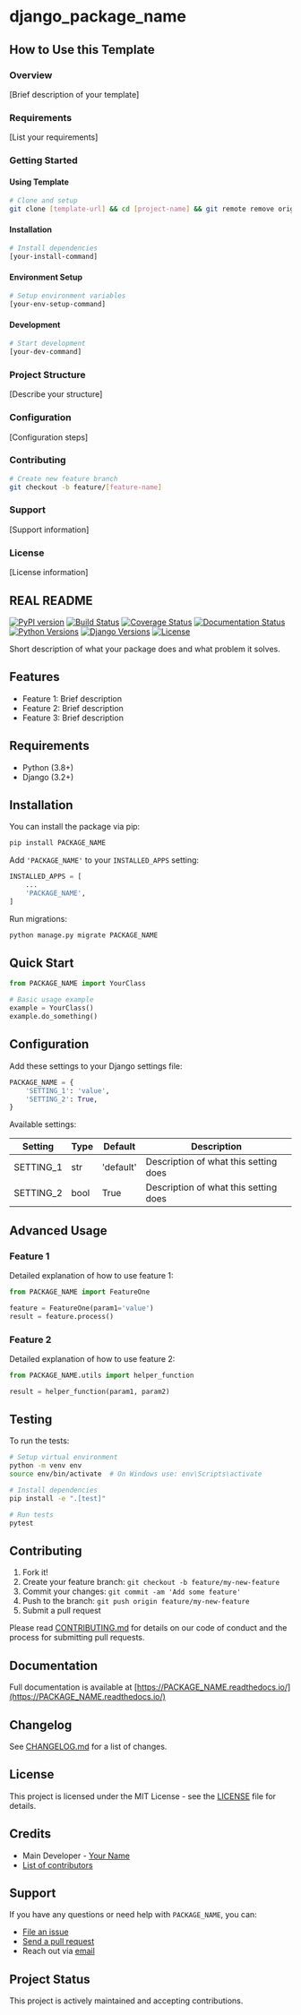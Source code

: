 # django_package_name

<!-- START HOW TO USE -->
## How to Use this Template

### Overview

[Brief description of your template]

### Requirements

[List your requirements]

### Getting Started

#### Using Template

```bash
# Clone and setup
git clone [template-url] && cd [project-name] && git remote remove origin
```

#### Installation

```bash
# Install dependencies
[your-install-command]
```

#### Environment Setup

```bash
# Setup environment variables
[your-env-setup-command]
```

#### Development

```bash
# Start development
[your-dev-command]
```

### Project Structure

[Describe your structure]

### Configuration

[Configuration steps]

### Contributing

```bash
# Create new feature branch
git checkout -b feature/[feature-name]
```

### Support

[Support information]

### License

[License information]

## REAL README

<!-- END HOW TO USE -->

[![PyPI version](https://badge.fury.io/py/PACKAGE_NAME.svg)](https://badge.fury.io/py/PACKAGE_NAME)
[![Build Status](https://travis-ci.org/USERNAME/PACKAGE_NAME.svg?branch=master)](https://travis-ci.org/USERNAME/PACKAGE_NAME)
[![Coverage Status](https://coveralls.io/repos/github/USERNAME/PACKAGE_NAME/badge.svg?branch=master)](https://coveralls.io/github/USERNAME/PACKAGE_NAME?branch=master)
[![Documentation Status](https://readthedocs.org/projects/PACKAGE_NAME/badge/?version=latest)](https://PACKAGE_NAME.readthedocs.io/en/latest/?badge=latest)
[![Python Versions](https://img.shields.io/pypi/pyversions/PACKAGE_NAME.svg)](https://pypi.org/project/PACKAGE_NAME/)
[![Django Versions](https://img.shields.io/pypi/djversions/PACKAGE_NAME.svg)](https://pypi.org/project/PACKAGE_NAME/)
[![License](https://img.shields.io/pypi/l/PACKAGE_NAME.svg)](https://github.com/USERNAME/PACKAGE_NAME/blob/master/LICENSE)

Short description of what your package does and what problem it solves.

## Features

- Feature 1: Brief description
- Feature 2: Brief description
- Feature 3: Brief description

## Requirements

- Python (3.8+)
- Django (3.2+)

## Installation

You can install the package via pip:

```bash
pip install PACKAGE_NAME
```

Add `'PACKAGE_NAME'` to your `INSTALLED_APPS` setting:

```python
INSTALLED_APPS = [
    ...
    'PACKAGE_NAME',
]
```

Run migrations:

```bash
python manage.py migrate PACKAGE_NAME
```

## Quick Start

```python
from PACKAGE_NAME import YourClass

# Basic usage example
example = YourClass()
example.do_something()
```

## Configuration

Add these settings to your Django settings file:

```python
PACKAGE_NAME = {
    'SETTING_1': 'value',
    'SETTING_2': True,
}
```

Available settings:

| Setting | Type | Default | Description |
|---------|------|---------|-------------|
| SETTING_1 | str | 'default' | Description of what this setting does |
| SETTING_2 | bool | True | Description of what this setting does |

## Advanced Usage

### Feature 1

Detailed explanation of how to use feature 1:

```python
from PACKAGE_NAME import FeatureOne

feature = FeatureOne(param1='value')
result = feature.process()
```

### Feature 2

Detailed explanation of how to use feature 2:

```python
from PACKAGE_NAME.utils import helper_function

result = helper_function(param1, param2)
```

## Testing

To run the tests:

```bash
# Setup virtual environment
python -m venv env
source env/bin/activate  # On Windows use: env\Scripts\activate

# Install dependencies
pip install -e ".[test]"

# Run tests
pytest
```

## Contributing

1. Fork it!
2. Create your feature branch: `git checkout -b feature/my-new-feature`
3. Commit your changes: `git commit -am 'Add some feature'`
4. Push to the branch: `git push origin feature/my-new-feature`
5. Submit a pull request

Please read [CONTRIBUTING.md](CONTRIBUTING.md) for details on our code of conduct and the process for submitting pull requests.

## Documentation

Full documentation is available at [https://PACKAGE_NAME.readthedocs.io/](https://PACKAGE_NAME.readthedocs.io/)

## Changelog

See [CHANGELOG.md](CHANGELOG.md) for a list of changes.

## License

This project is licensed under the MIT License - see the [LICENSE](LICENSE) file for details.

## Credits

- Main Developer - [Your Name](https://github.com/USERNAME)
- [List of contributors](https://github.com/USERNAME/PACKAGE_NAME/contributors)

## Support

If you have any questions or need help with `PACKAGE_NAME`, you can:

- [File an issue](https://github.com/USERNAME/PACKAGE_NAME/issues)
- [Send a pull request](https://github.com/USERNAME/PACKAGE_NAME/pulls)
- Reach out via [email](mailto:your.email@example.com)

## Project Status

This project is actively maintained and accepting contributions.
